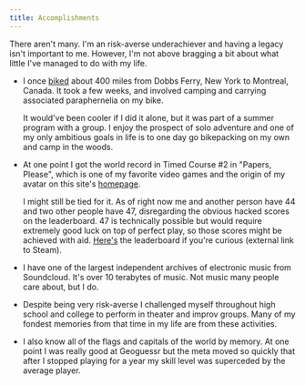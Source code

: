 ```yaml
---
title: Accomplishments
---
```


There aren't many. I'm an risk-averse underachiever and having a legacy isn't important to me. However, I'm not above bragging a bit about what little I've managed to do with my life.

- I once [biked](/bicycling) about 400 miles from Dobbs Ferry, New York to Montreal, Canada. It took a few weeks, and involved camping and carrying associated paraphernelia on my bike. 

    It would've been cooler if I did it alone, but it was part of a summer program with a group. I enjoy the prospect of solo adventure and one of my only ambitious goals in life is to one day go bikepacking on my own and camp in the woods.

- At one point I got the world record in Timed Course #2 in "Papers, Please", which is one of my favorite video games and the origin of my avatar on this site's [homepage](/).

    I might still be tied for it. As of right now me and another person have 44 and two other people have 47, disregarding the obvious hacked scores on the leaderboard. 47 is technically possible but would require extremely good luck on top of perfect play, so those scores might be achieved with aid. [Here's](https://steamcommunity.com/stats/PapersPlease/leaderboards/179544?sr=1) the leaderboard if you're curious (external link to Steam).

- I have one of the largest independent archives of electronic music from Soundcloud. It's over 10 terabytes of music. Not music many people care about, but I do. 

- Despite being very risk-averse I challenged myself throughout high school and college to perform in theater and improv groups. Many of my fondest memories from that time in my life are from these activities.

- I also know all of the flags and capitals of the world by memory. At one point I was really good at Geoguessr but the meta moved so quickly that after I stopped playing for a year my skill level was superceded by the average player.